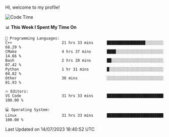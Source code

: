 HI, welcome to my profile!
<!--START_SECTION:waka-->
![Code Time](http://img.shields.io/badge/Code%20Time-992%20hrs%2022%20mins-blue)

📊 **This Week I Spent My Time On** 

```text
💬 Programming Languages: 
C++                      21 hrs 33 mins      █████████████████░░░░░░░░   68.29 % 
CMake                    4 hrs 37 mins       ████░░░░░░░░░░░░░░░░░░░░░   14.66 % 
Bash                     2 hrs 20 mins       ██░░░░░░░░░░░░░░░░░░░░░░░   07.42 % 
Python                   1 hr 31 mins        █░░░░░░░░░░░░░░░░░░░░░░░░   04.82 % 
Other                    36 mins             ░░░░░░░░░░░░░░░░░░░░░░░░░   01.93 % 

🔥 Editors: 
VS Code                  31 hrs 33 mins      █████████████████████████   100.00 % 

💻 Operating System: 
Linux                    31 hrs 33 mins      █████████████████████████   100.00 % 
```


 Last Updated on 14/07/2023 18:40:52 UTC
<!--END_SECTION:waka-->
